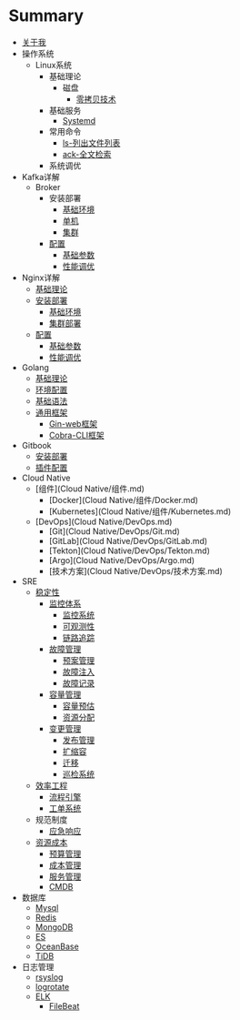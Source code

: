 # Summary

* [关于我](README.md)
* 操作系统
    * Linux系统
        * 基础理论
            * 磁盘
                * [零拷贝技术](操作系统/Linux系统/基础理论/磁盘/零拷贝技术.md)
        * 基础服务
            * [Systemd](操作系统/Linux系统/基础服务/Systemd.md)
        * 常用命令
            * [ls-列出文件列表](操作系统/Linux系统/常用命令/ls.md)
            * [ack-全文检索](操作系统/Linux系统/常用命令/ack.md)
        * 系统调优
* Kafka详解
    * Broker
        * 安装部署
            * [基础环境](Kafka详解/Broker/安装部署/基础环境.md)
            * [单机](Kafka详解/Broker/安装部署/单机.md)
            * [集群](Kafka详解/Broker/安装部署/集群.md)
        * [配置](Kafka详解/Broker/配置.md)
            * [基础参数](Kafka详解/Broker/配置/基础参数.md)
            * [性能调优](Kafka详解/Broker/配置/性能调优.md)
* Nginx详解
    * [基础理论](Nginx详解/基础理论.md)
    * [安装部署](Nginx详解/安装部署.md)
        * [基础环境](Nginx详解/安装部署/基础环境.md)
        * [集群部署](Nginx详解/安装部署/集群部署.md)
    * [配置](Nginx详解/配置.md)
        * [基础参数](Nginx详解/配置/基础参数.md)
        * [性能调优](Nginx详解/配置/性能调优.md)
* Golang
    * [基础理论](Golang/基础理论.md)
    * [环境配置](Golang/环境配置.md)
    * [基础语法](Golang/基础语法.md)
    * [通用框架](Golang/通用框架.md)
        * [Gin-web框架](Golang/Gin.md)
        * [Cobra-CLI框架](Golang/Cobra.md)
* Gitbook
    * [安装部署](Gitbook/安装部署.md)
    * [插件配置](Gitbook/插件配置.md)
* Cloud Native
    * [组件](Cloud Native/组件.md)
        * [Docker](Cloud Native/组件/Docker.md)
        * [Kubernetes](Cloud Native/组件/Kubernetes.md)
    * [DevOps](Cloud Native/DevOps.md)
        * [Git](Cloud Native/DevOps/Git.md)
        * [GitLab](Cloud Native/DevOps/GitLab.md)
        * [Tekton](Cloud Native/DevOps/Tekton.md)
        * [Argo](Cloud Native/DevOps/Argo.md)
        * [技术方案](Cloud Native/DevOps/技术方案.md)
* SRE
    * [稳定性](SRE/稳定性.md)
        * [监控体系](SRE/稳定性/监控体系.md)
            * [监控系统](SRE/稳定性/监控体系/监控系统.md)
            * [可观测性](SRE/稳定性/监控体系/可观测性.md)
            * [链路追踪](SRE/稳定性/监控体系/链路追踪.md)
        * [故障管理](SRE/稳定性/故障管理.md)
            * [预案管理](SRE/稳定性/故障管理/预案管理.md)
            * [故障注入](SRE/稳定性/故障管理/故障注入.md)
            * [故障记录](SRE/稳定性/故障管理/故障记录.md)
        * [容量管理](SRE/稳定性/容量管理.md)
            * [容量预估](SRE/稳定性/容量管理/容量预估.md)
            * [资源分配](SRE/稳定性/容量管理/资源分配.md)
        * [变更管理](SRE/稳定性/变更管理.md)
            * [发布管理](SRE/稳定性/变更管理/发布管理.md)
            * [扩缩容](SRE/稳定性/变更管理/扩缩容.md)
            * [迁移](SRE/稳定性/变更管理/迁移.md)
            * [巡检系统](SRE/稳定性/巡检系统.md)
    * [效率工程](SRE/效率工程.md)
        * [流程引擎](SRE/效率工程/流程引擎.md)
        * [工单系统](SRE/效率工程/工单系统.md)
    * 规范制度
        * [应急响应](SRE/规范制度/应急响应.md)
    * [资源成本](SRE/资源成本.md)
        * [预算管理](SRE/资源成本/预算管理.md)
        * [成本管理](SRE/资源成本/成本管理.md)
        * [服务管理](SRE/资源成本/服务管理.md)
        * [CMDB](SRE/资源成本/CMDB.md)
* 数据库
    * [Mysql](数据库/Mysql.md)
    * [Redis](数据库/Redis.md)
    * [MongoDB](数据库/MongoDB.md)
    * [ES](数据库/ES.md)
    * [OceanBase](数据库/OceanBase.md)
    * [TiDB](数据库/TiDB.md)
* 日志管理
    * [rsyslog](日志管理/系统日志管理.md)
    * [logrotate](日志管理/日志切割.md)
    * [ELK](日志管理/日志采集分析工具.md)
        * [FileBeat](日志管理/ELK/FileBeat.md)

